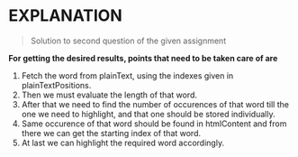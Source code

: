 # EXPLANATION
> Solution to second question of the given assignment

**For getting the desired results, points that need to be taken care of are**
1. Fetch the word from plainText, using the indexes given in plainTextPositions.
2. Then we must evaluate the length of that word.
3. After that we need to find the number of occurences of that word till the one we need to highlight, and that one should be stored individually.
4. Same occurence of that word should be found in htmlContent and from there we can get the starting index of that word.
5. At last we can highlight the required word accordingly.




